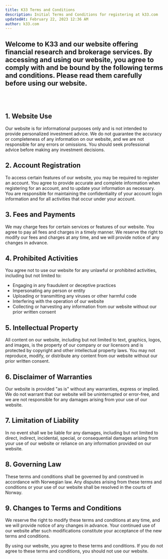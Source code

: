 ```yaml
---
title: K33 Terms and Conditions
description: Initial Terms and Conditions for registering at k33.com
updatedAt: February 22, 2023 12:36 AM
author: k33.com
---
```

## Welcome to K33 and our website offering financial research and brokerage services. By accessing and using our website, you agree to comply with and be bound by the following terms and conditions. Please read them carefully before using our website.
\
&nbsp;


## 1. Website Use

Our website is for informational purposes only and is not intended to provide personalized investment advice. We do not guarantee the accuracy or completeness of any information on our website, and we are not responsible for any errors or omissions. You should seek professional advice before making any investment decisions.

## 2. Account Registration

To access certain features of our website, you may be required to register an account. You agree to provide accurate and complete information when registering for an account, and to update your information as necessary. You are responsible for maintaining the confidentiality of your account login information and for all activities that occur under your account.

## 3. Fees and Payments

We may charge fees for certain services or features of our website. You agree to pay all fees and charges in a timely manner. We reserve the right to modify our fees and charges at any time, and we will provide notice of any changes in advance.

## 4. Prohibited Activities

You agree not to use our website for any unlawful or prohibited activities, including but not limited to:

- Engaging in any fraudulent or deceptive practices
- Impersonating any person or entity
- Uploading or transmitting any viruses or other harmful code
- Interfering with the operation of our website
- Collecting or harvesting any information from our website without our prior written consent

## 5. Intellectual Property

All content on our website, including but not limited to text, graphics, logos, and images, is the property of our company or our licensors and is protected by copyright and other intellectual property laws. You may not reproduce, modify, or distribute any content from our website without our prior written consent.

## 6. Disclaimer of Warranties

Our website is provided "as is" without any warranties, express or implied. We do not warrant that our website will be uninterrupted or error-free, and we are not responsible for any damages arising from your use of our website.

## 7. Limitation of Liability

In no event shall we be liable for any damages, including but not limited to direct, indirect, incidental, special, or consequential damages arising from your use of our website or reliance on any information provided on our website.

## 8. Governing Law

These terms and conditions shall be governed by and construed in accordance with Norwegian law. Any disputes arising from these terms and conditions or your use of our website shall be resolved in the courts of Norway.

## 9. Changes to Terms and Conditions

We reserve the right to modify these terms and conditions at any time, and we will provide notice of any changes in advance. Your continued use of our website after such modifications constitute your acceptance of the new terms and conditions.

By using our website, you agree to these terms and conditions. If you do not agree to these terms and conditions, you should not use our website.